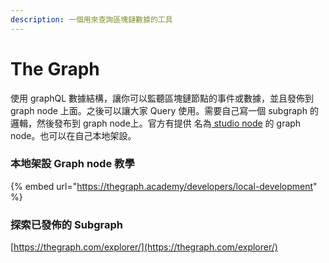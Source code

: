 ```yaml
---
description: 一個用來查詢區塊鏈數據的工具
---
```


# The Graph

使用 graphQL 數據結構，讓你可以監聽區塊鏈節點的事件或數據，並且發佈到 graph node 上面。之後可以讓大家 Query 使用。需要自己寫一個 subgraph 的邏輯，然後發布到 graph node上。官方有提供 名為[ studio node](https://thegraph.com/studio/) 的 graph node。也可以在自己本地架設。

### 本地架設 Graph node 教學

{% embed url="https://thegraph.academy/developers/local-development" %}

### 探索已發佈的 Subgraph

[https://thegraph.com/explorer/](https://thegraph.com/explorer/)
